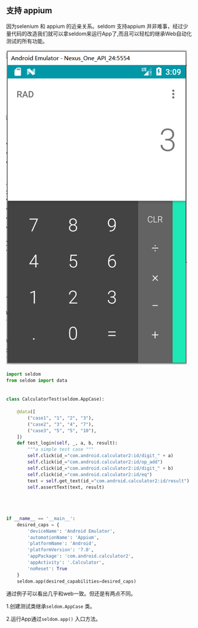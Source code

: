 ## 支持 appium

因为selenium 和 appium 的近亲关系。seldom 支持appium 并非难事，经过少量代码的改造我们就可以拿seldom来运行App了,而且可以轻松的继承Web自动化测试的所有功能。

![](./image/app.png)


```python
import seldom
from seldom import data


class CalculatorTest(seldom.AppCase):

    @data([
        ("case1", "1", "2", "3"),
        ("case2", "3", "4", "7"),
        ("case3", "5", "5", "10"),
    ])
    def test_login(self, _, a, b, result):
        """a simple test case """
        self.click(id_="com.android.calculator2:id/digit_" + a)
        self.click(id_="com.android.calculator2:id/op_add")
        self.click(id_="com.android.calculator2:id/digit_" + b)
        self.click(id_="com.android.calculator2:id/eq")
        text = self.get_text(id_="com.android.calculator2:id/result")
        self.assertText(text, result)




if __name__ == '__main__':
    desired_caps = {
        'deviceName': 'Android Emulator',
        'automationName': 'Appium',
        'platformName': 'Android',
        'platformVersion': '7.0',
        'appPackage': 'com.android.calculator2',
        'appActivity': '.Calculator',
        'noReset': True
    }
    seldom.app(desired_capabilities=desired_caps)

```

通过例子可以看出几乎和web一致。但还是有两点不同。

1.创建测试类继承`seldom.AppCase` 类。

2.运行App通过`seldom.app()` 入口方法。




